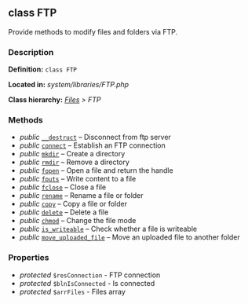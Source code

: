 
class FTP
---------

Provide methods to modify files and folders via FTP.


### Description ###

**Definition:** `class FTP`

**Located in:** *system/libraries/FTP.php*

**Class hierarchy:** *[Files](Files.md) > FTP*


### Methods ###

- *public* [`__destruct`](FTP/__destruct.md) – Disconnect from ftp server
- *public* [`connect`](FTP/connect.md) – Establish an FTP connection
- *public* [`mkdir`](FTP/mkdir.md) – Create a directory
- *public* [`rmdir`](FTP/rmdir.md) – Remove a directory
- *public* [`fopen`](FTP/fopen.md) – Open a file and return the handle
- *public* [`fputs`](FTP/fputs.md) – Write content to a file
- *public* [`fclose`](FTP/fclose.md) – Close a file
- *public* [`rename`](FTP/rename.md) – Rename a file or folder
- *public* [`copy`](FTP/copy.md) – Copy a file or folder
- *public* [`delete`](FTP/delete.md) – Delete a file
- *public* [`chmod`](FTP/chmod.md) – Change the file mode
- *public* [`is_writeable`](FTP/is_writeable.md) – Check whether a file is writeable
- *public* [`move_uploaded_file`](FTP/move_uploaded_file.md) – Move an uploaded file to another folder


### Properties ###

- *protected* `$resConnection` - FTP connection
- *protected* `$blnIsConnected` - Is connected
- *protected* `$arrFiles` - Files array